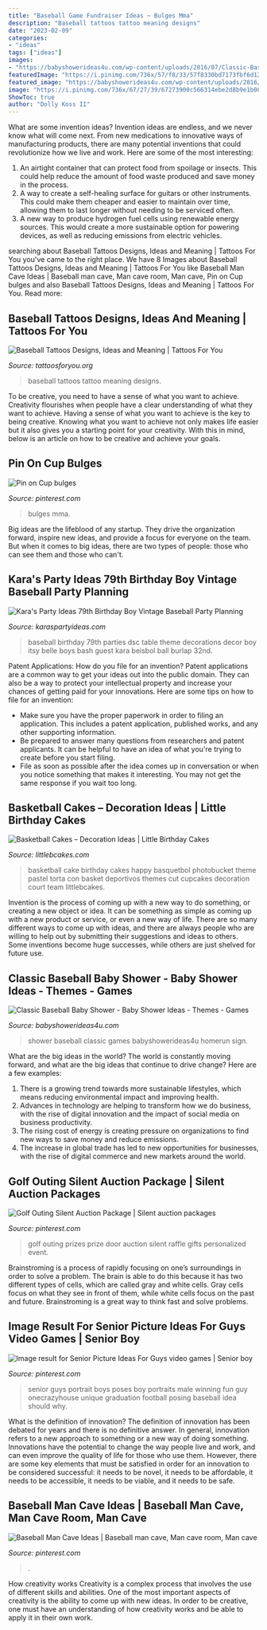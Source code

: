 ```yaml
---
title: "Baseball Game Fundraiser Ideas ~ Bulges Mma"
description: "Baseball tattoos tattoo meaning designs"
date: "2023-02-09"
categories:
- "ideas"
tags: ["ideas"]
images:
- "https://babyshowerideas4u.com/wp-content/uploads/2016/07/Classic-Baseball-Baby-Shower-Homerun-Sign.jpg"
featuredImage: "https://i.pinimg.com/736x/57/f8/33/57f8330bd7173fbf6d12e64dfc3735de.jpg"
featured_image: "https://babyshowerideas4u.com/wp-content/uploads/2016/07/Classic-Baseball-Baby-Shower-Homerun-Sign.jpg"
image: "https://i.pinimg.com/736x/67/27/39/67273900c566314ebe2d8b9e1b005f5d.jpg"
ShowToc: true
author: "Dolly Koss II"
---
```



What are some invention ideas?
Invention ideas are endless, and we never know what will come next. From new medications to innovative ways of manufacturing products, there are many potential inventions that could revolutionize how we live and work. Here are some of the most interesting: 
1. An airtight container that can protect food from spoilage or insects. This could help reduce the amount of food waste produced and save money in the process. 
2. A way to create a self-healing surface for guitars or other instruments. This could make them cheaper and easier to maintain over time, allowing them to last longer without needing to be serviced often. 
3. A new way to produce hydrogen fuel cells using renewable energy sources. This would create a more sustainable option for powering devices, as well as reducing emissions from electric vehicles. 

	

		
searching about Baseball Tattoos Designs, Ideas and Meaning | Tattoos For You you've came to the right place. We have 8 Images about Baseball Tattoos Designs, Ideas and Meaning | Tattoos For You like Baseball Man Cave Ideas | Baseball man cave, Man cave room, Man cave, Pin on Cup bulges and also Baseball Tattoos Designs, Ideas and Meaning | Tattoos For You. Read more:
		
    
## Baseball Tattoos Designs, Ideas And Meaning | Tattoos For You

<img loading=lazy src="https://www.tattoosforyou.org/wp-content/uploads/2016/05/Tattoo-Baseball.jpg" onerror="this.onerror=null;this.src='https://tse3.mm.bing.net/th?id=OIP.KyvMge1-_LVw-6r_HXHlRQHaLH&amp;pid=15.1';" alt="Baseball Tattoos Designs, Ideas and Meaning | Tattoos For You">

_Source: tattoosforyou.org_

>baseball tattoos tattoo meaning designs. 

	

To be creative, you need to have a sense of what you want to achieve.
Creativity flourishes when people have a clear understanding of what they want to achieve. Having a sense of what you want to achieve is the key to being creative. Knowing what you want to achieve not only makes life easier but it also gives you a starting point for your creativity. With this in mind, below is an article on how to be creative and achieve your goals.

    
## Pin On Cup Bulges

<img loading=lazy src="https://i.pinimg.com/736x/57/f8/33/57f8330bd7173fbf6d12e64dfc3735de.jpg" onerror="this.onerror=null;this.src='https://tse1.mm.bing.net/th?id=OIP.DI1eTT860FUTUyahMb519QAAAA&amp;pid=15.1';" alt="Pin on Cup bulges">

_Source: pinterest.com_

>bulges mma. 

	

Big ideas are the lifeblood of any startup. They drive the organization forward, inspire new ideas, and provide a focus for everyone on the team. But when it comes to big ideas, there are two types of people: those who can see them and those who can't. 

    
## Kara&#039;s Party Ideas 79th Birthday Boy Vintage Baseball Party Planning

<img loading=lazy src="http://www.karaspartyideas.com/wp-content/uploads/2013/04/DSC_0026_600x896.jpg" onerror="this.onerror=null;this.src='https://tse3.mm.bing.net/th?id=OIP.fttpmDPymkR3HdVRHoT5RAHaLD&amp;pid=15.1';" alt="Kara&#039;s Party Ideas 79th Birthday Boy Vintage Baseball Party Planning">

_Source: karaspartyideas.com_

>baseball birthday 79th parties dsc table theme decorations decor boy itsy belle boys bash guest kara beisbol ball burlap 32nd. 

	

Patent Applications: How do you file for an invention?
Patent applications are a common way to get your ideas out into the public domain. They can also be a way to protect your intellectual property and increase your chances of getting paid for your innovations. Here are some tips on how to file for an invention: 
- Make sure you have the proper paperwork in order to filing an application. This includes a patent application, published works, and any other supporting information. 
- Be prepared to answer many questions from researchers and patent applicants. It can be helpful to have an idea of what you're trying to create before you start filing. 
- File as soon as possible after the idea comes up in conversation or when you notice something that makes it interesting. You may not get the same response if you wait too long.

    
## Basketball Cakes – Decoration Ideas | Little Birthday Cakes

<img loading=lazy src="https://www.littlebcakes.com/wp-content/uploads/2014/01/Basketball-Cake-Ideas.jpg" onerror="this.onerror=null;this.src='https://tse1.mm.bing.net/th?id=OIP.uJE-C4k4NVk45UnHuVDfdAHaJk&amp;pid=15.1';" alt="Basketball Cakes – Decoration Ideas | Little Birthday Cakes">

_Source: littlebcakes.com_

>basketball cake birthday cakes happy basquetbol photobucket theme pastel torta con basket deportivos themes cut cupcakes decoration court team littlebcakes. 

	

Invention is the process of coming up with a new way to do something, or creating a new object or idea. It can be something as simple as coming up with a new product or service, or even a new way of life. There are so many different ways to come up with ideas, and there are always people who are willing to help out by submitting their suggestions and ideas to others. Some inventions become huge successes, while others are just shelved for future use.

    
## Classic Baseball Baby Shower - Baby Shower Ideas - Themes - Games

<img loading=lazy src="https://babyshowerideas4u.com/wp-content/uploads/2016/07/Classic-Baseball-Baby-Shower-Homerun-Sign.jpg" onerror="this.onerror=null;this.src='https://tse1.mm.bing.net/th?id=OIP.jiXnbfqanV5U5b2J_Jov_AHaJ4&amp;pid=15.1';" alt="Classic Baseball Baby Shower - Baby Shower Ideas - Themes - Games">

_Source: babyshowerideas4u.com_

>shower baseball classic games babyshowerideas4u homerun sign. 

	

What are the big ideas in the world?
The world is constantly moving forward, and what are the big ideas that continue to drive change? Here are a few examples: 
1. There is a growing trend towards more sustainable lifestyles, which means reducing environmental impact and improving health. 
2. Advances in technology are helping to transform how we do business, with the rise of digital innovation and the impact of social media on business productivity. 
3. The rising cost of energy is creating pressure on organizations to find new ways to save money and reduce emissions. 
4. The increase in global trade has led to new opportunities for businesses, with the rise of digital commerce and new markets around the world.

    
## Golf Outing Silent Auction Package | Silent Auction Packages

<img loading=lazy src="https://i.pinimg.com/736x/dc/08/48/dc084895b85b419191463e41dadfd193--prize-ideas-raffle-ideas.jpg" onerror="this.onerror=null;this.src='https://tse1.mm.bing.net/th?id=OIP.faDwq3PNOg-PWzYCVlTUzgHaE7&amp;pid=15.1';" alt="Golf Outing Silent Auction Package | Silent auction packages">

_Source: pinterest.com_

>golf outing prizes prize door auction silent raffle gifts personalized event. 

	

Brainstroming is a process of rapidly focusing on one’s surroundings in order to solve a problem. The brain is able to do this because it has two different types of cells, which are called gray and white cells. Gray cells focus on what they see in front of them, while white cells focus on the past and future. Brainstroming is a great way to think fast and solve problems.

    
## Image Result For Senior Picture Ideas For Guys Video Games | Senior Boy

<img loading=lazy src="https://i.pinimg.com/736x/42/9c/ce/429cce62520973869516a6eb56db2a31.jpg" onerror="this.onerror=null;this.src='https://tse3.mm.bing.net/th?id=OIP.32ihlVnropMu1XP4g7rMkAAAAA&amp;pid=15.1';" alt="Image result for Senior Picture Ideas For Guys video games | Senior boy">

_Source: pinterest.com_

>senior guys portrait boys poses boy portraits male winning fun guy onecrazyhouse unique graduation football posing baseball idea should why. 

	

What is the definition of innovation?
The definition of innovation has been debated for years and there is no definitive answer. In general, innovation refers to a new approach to something or a new way of doing something. Innovations have the potential to change the way people live and work, and can even improve the quality of life for those who use them. However, there are some key elements that must be satisfied in order for an innovation to be considered successful: it needs to be novel, it needs to be affordable, it needs to be accessible, it needs to be viable, and it needs to be safe.

    
## Baseball Man Cave Ideas | Baseball Man Cave, Man Cave Room, Man Cave

<img loading=lazy src="https://i.pinimg.com/736x/67/27/39/67273900c566314ebe2d8b9e1b005f5d.jpg" onerror="this.onerror=null;this.src='https://tse1.mm.bing.net/th?id=OIP.Bj8vNjI7BxctSAjSvk5BggHaLG&amp;pid=15.1';" alt="Baseball Man Cave Ideas | Baseball man cave, Man cave room, Man cave">

_Source: pinterest.com_

>. 

	

How creativity works
Creativity is a complex process that involves the use of different skills and abilities. One of the most important aspects of creativity is the ability to come up with new ideas. In order to be creative, one must have an understanding of how creativity works and be able to apply it in their own work.

